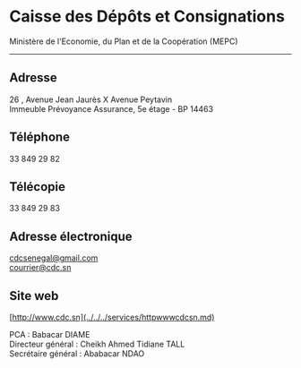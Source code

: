 # Caisse des Dépôts et Consignations

Ministère de l'Economie, du Plan et de la Coopération (MEPC)  

---------------------------------------------------------------

**Adresse**
-----------

26 , Avenue Jean Jaurès X Avenue Peytavin  
Immeuble Prévoyance Assurance, 5e étage - BP 14463

**Téléphone**
-------------

33 849 29 82

**Télécopie**
-------------

33 849 29 83

**Adresse électronique**
------------------------

[cdcsenegal@gmail.com  
courrier@cdc.sn](../../../services/cdcsenegalgmailcom-courriercdcsn.md)

**Site web**
------------

[http://www.cdc.sn](../../../services/httpwwwcdcsn.md)

PCA : Babacar DIAME  
Directeur général : Cheikh Ahmed Tidiane TALL  
Secrétaire général : Ababacar NDAO